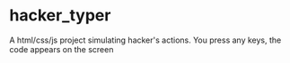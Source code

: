 # hacker_typer
A html/css/js project simulating hacker's actions. You press any keys, the code appears on the screen

